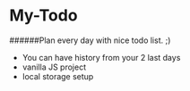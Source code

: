 # My-Todo

######Plan every day with nice todo list. ;)

- You can have history from your 2 last days
- vanilla JS project
- local storage setup
